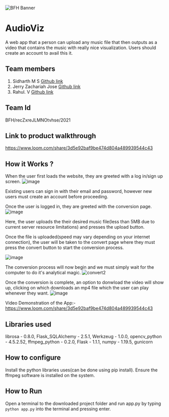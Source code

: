 ![BFH Banner](https://trello-attachments.s3.amazonaws.com/542e9c6316504d5797afbfb9/542e9c6316504d5797afbfc1/39dee8d993841943b5723510ce663233/Frame_19.png)
# AudioViz
A web app that a person can upload any music file that then outputs as a video that contains the music with really nice visualization. Users should create an account to avail this it.
## Team members
1. Sidharth M S [Github link](https://github.com/sidharth980)
2. Jerry Zachariah Jose [Github link](https://github.com/jermania321)
3. Rahul. V [Github link](http://github.com/rzinc)
## Team Id
BFH/recZxreJLMNOtvhse/2021
## Link to product walkthrough
https://www.loom.com/share/3d5e92baf9be474d804a489939544c43
## How it Works ?

When the user first loads the website, they are greeted with a log in/sign up screen.
![image](https://user-images.githubusercontent.com/33323329/119361166-fda71a00-bcc8-11eb-8df1-aef95143f722.png)

Existing users can sign in with their email and password, however new users must create an account before proceeding.

Once the user is logged in, they are greeted with the conversion page.
![image](https://user-images.githubusercontent.com/33323329/119361817-b3726880-bcc9-11eb-8db2-d72b9913a3cf.png)

Here, the user uploads the their desired music file(less than 5MB due to current server resource limitations) and presses the upload button.

Once the file is uploaded(speed may vary depending on your internet connection), the user will be taken to the convert page where they must press the convert button to start the conversion process.

![image](https://user-images.githubusercontent.com/33323329/119362846-c8033080-bcca-11eb-8070-7c67692b218a.png)


The conversion process will now begin and we must simply wait for the computer  to do it's analytical magic.
![convert2](https://user-images.githubusercontent.com/33323329/119363337-537cc180-bccb-11eb-81e4-1bece7942a21.PNG)


Once the conversion is complete, an option to donwload the video will show up, clicking on which downloads an mp4 file which the user can play whenever they want.
![image](https://user-images.githubusercontent.com/33323329/119375111-09e6a380-bcd8-11eb-81d6-fe4355eeca99.png)



Video Demonstration of the App:-https://www.loom.com/share/3d5e92baf9be474d804a489939544c43

## Libraries used
librosa - 0.8.0,
Flask_SQLAlchemy - 2.5.1,
Werkzeug - 1.0.0,
opencv_python - 4.5.2.52,
ffmpeg_python - 0.2.0,
Flask - 1.1.1,
numpy - 1.19.5,
gunicorn
## How to configure
Install the python libraries uses(can be done using pip install).
Ensure the ffmpeg software is installed on the system.
## How to Run
Open a terminal to the downloaded project folder and run app.py by typing `python app.py` into the terminal and pressing enter.
